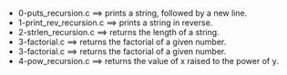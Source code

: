 - 0-puts_recursion.c ==>	prints a string, followed by a new line.
- 1-print_rev_recursion.c ==>	prints a string in reverse.
- 2-strlen_recursion.c ==>	returns the length of a string.
- 3-factorial.c ==>	returns the factorial of a given number.
- 3-factorial.c ==>	returns the factorial of a given number.
- 4-pow_recursion.c ==>	  returns the value of x raised to the power of y.
